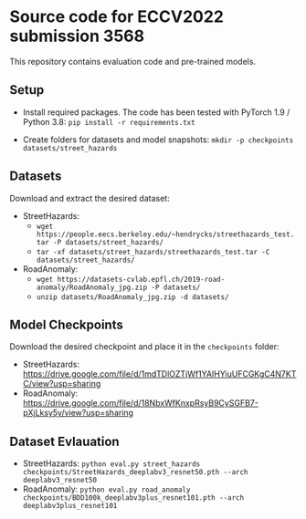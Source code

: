 # Source code for ECCV2022 submission 3568
This repository contains evaluation code and pre-trained models.

## Setup
* Install required packages. The code has been tested with PyTorch 1.9 / Python 3.8:
   `pip install -r requirements.txt`

* Create folders for datasets and model snapshots:
`mkdir -p checkpoints datasets/street_hazards`

## Datasets
Download and extract the desired dataset:
* StreetHazards:
   * `wget https://people.eecs.berkeley.edu/~hendrycks/streethazards_test.tar -P datasets/street_hazards/`
   * `tar -xf datasets/street_hazards/streethazards_test.tar -C datasets/street_hazards/`
* RoadAnomaly:
   * `wget https://datasets-cvlab.epfl.ch/2019-road-anomaly/RoadAnomaly_jpg.zip -P datasets/`
   * `unzip datasets/RoadAnomaly_jpg.zip -d datasets/`

## Model Checkpoints
Download the desired checkpoint and place it in the `checkpoints` folder:
* StreetHazards: https://drive.google.com/file/d/1mdTDlOZTjWf1YAIHYiuUFCGKgC4N7KTC/view?usp=sharing
* RoadAnomaly: https://drive.google.com/file/d/18NbxWfKnxpRsyB9CySGFB7-pXjLksy5y/view?usp=sharing

## Dataset Evlauation
* StreetHazards: `python eval.py street_hazards checkpoints/StreetHazards_deeplabv3_resnet50.pth --arch deeplabv3_resnet50`
* RoadAnomaly: `python eval.py road_anomaly checkpoints/BDD100k_deeplabv3plus_resnet101.pth --arch deeplabv3plus_resnet101`
    
